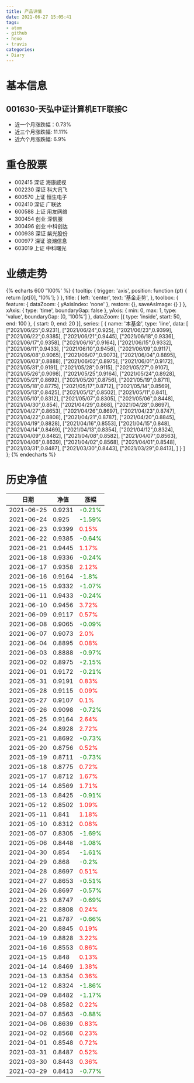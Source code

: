 ```yaml
---
title: 产品详情
date: 2021-06-27 15:05:41
tags:
- atom
- github
- hexo
- travis
categories:
- Diary
---
```


# 基本信息
## 001630-天弘中证计算机ETF联接C
- 近一个月涨跌幅：0.73%
- 近三个月涨跌幅: 11.11%
- 近六个月涨跌幅: 6.9%

# 重仓股票
- 002415 深证 海康威视
- 002230 深证 科大讯飞
- 600570 上证 恒生电子
- 002410 深证 广联达
- 600588 上证 用友网络
- 300454 创业 深信服
- 300496 创业 中科创达
- 000938 深证 紫光股份
- 000977 深证 浪潮信息
- 603019 上证 中科曙光
# 业绩走势

{% echarts 600 '100%' %}
{
  tooltip: {
        trigger: 'axis',
        position: function (pt) {
            return [pt[0], '10%'];
        }
    },
    title: {
        left: 'center',
        text: '基金走势',
    },
    toolbox: {
        feature: {
            dataZoom: {
                yAxisIndex: 'none'
            },
            restore: {},
            saveAsImage: {}
        }
    },
    xAxis: {
        type: 'time',
        boundaryGap: false
    },
    yAxis: {
        min: 0,
        max: 1,
        type: 'value',
        boundaryGap: [0, '100%']
    },
    dataZoom: [{
        type: 'inside',
        start: 50,
        end: 100
    }, {
        start: 0,
        end: 20
    }],
    series: [
        {
            name: '本基金',
            type: 'line',
            data: [
["2021/06/25",0.9231],
["2021/06/24",0.925],
["2021/06/23",0.9399],
["2021/06/22",0.9385],
["2021/06/21",0.9445],
["2021/06/18",0.9336],
["2021/06/17",0.9358],
["2021/06/16",0.9164],
["2021/06/15",0.9332],
["2021/06/11",0.9433],
["2021/06/10",0.9456],
["2021/06/09",0.9117],
["2021/06/08",0.9065],
["2021/06/07",0.9073],
["2021/06/04",0.8895],
["2021/06/03",0.8888],
["2021/06/02",0.8975],
["2021/06/01",0.9172],
["2021/05/31",0.9191],
["2021/05/28",0.9115],
["2021/05/27",0.9107],
["2021/05/26",0.9098],
["2021/05/25",0.9164],
["2021/05/24",0.8928],
["2021/05/21",0.8692],
["2021/05/20",0.8756],
["2021/05/19",0.8711],
["2021/05/18",0.8775],
["2021/05/17",0.8712],
["2021/05/14",0.8569],
["2021/05/13",0.8425],
["2021/05/12",0.8502],
["2021/05/11",0.841],
["2021/05/10",0.8312],
["2021/05/07",0.8305],
["2021/05/06",0.8448],
["2021/04/30",0.854],
["2021/04/29",0.868],
["2021/04/28",0.8697],
["2021/04/27",0.8653],
["2021/04/26",0.8697],
["2021/04/23",0.8747],
["2021/04/22",0.8808],
["2021/04/21",0.8787],
["2021/04/20",0.8845],
["2021/04/19",0.8828],
["2021/04/16",0.8553],
["2021/04/15",0.848],
["2021/04/14",0.8469],
["2021/04/13",0.8354],
["2021/04/12",0.8324],
["2021/04/09",0.8482],
["2021/04/08",0.8582],
["2021/04/07",0.8563],
["2021/04/06",0.8639],
["2021/04/02",0.8568],
["2021/04/01",0.8548],
["2021/03/31",0.8487],
["2021/03/30",0.8443],
["2021/03/29",0.8413],
]
        }
    ]
};
{% endecharts %}

# 历史净值

| 日期 | 净值 | 涨幅 |
| --- | --- | --- |
|2021-06-25|0.9231|<font color=green>-0.21%</font>|
|2021-06-24|0.925|<font color=green>-1.59%</font>|
|2021-06-23|0.9399|<font color=red>0.15%</font>|
|2021-06-22|0.9385|<font color=green>-0.64%</font>|
|2021-06-21|0.9445|<font color=red>1.17%</font>|
|2021-06-18|0.9336|<font color=green>-0.24%</font>|
|2021-06-17|0.9358|<font color=red>2.12%</font>|
|2021-06-16|0.9164|<font color=green>-1.8%</font>|
|2021-06-15|0.9332|<font color=green>-1.07%</font>|
|2021-06-11|0.9433|<font color=green>-0.24%</font>|
|2021-06-10|0.9456|<font color=red>3.72%</font>|
|2021-06-09|0.9117|<font color=red>0.57%</font>|
|2021-06-08|0.9065|<font color=green>-0.09%</font>|
|2021-06-07|0.9073|<font color=red>2.0%</font>|
|2021-06-04|0.8895|<font color=red>0.08%</font>|
|2021-06-03|0.8888|<font color=green>-0.97%</font>|
|2021-06-02|0.8975|<font color=green>-2.15%</font>|
|2021-06-01|0.9172|<font color=green>-0.21%</font>|
|2021-05-31|0.9191|<font color=red>0.83%</font>|
|2021-05-28|0.9115|<font color=red>0.09%</font>|
|2021-05-27|0.9107|<font color=red>0.1%</font>|
|2021-05-26|0.9098|<font color=green>-0.72%</font>|
|2021-05-25|0.9164|<font color=red>2.64%</font>|
|2021-05-24|0.8928|<font color=red>2.72%</font>|
|2021-05-21|0.8692|<font color=green>-0.73%</font>|
|2021-05-20|0.8756|<font color=red>0.52%</font>|
|2021-05-19|0.8711|<font color=green>-0.73%</font>|
|2021-05-18|0.8775|<font color=red>0.72%</font>|
|2021-05-17|0.8712|<font color=red>1.67%</font>|
|2021-05-14|0.8569|<font color=red>1.71%</font>|
|2021-05-13|0.8425|<font color=green>-0.91%</font>|
|2021-05-12|0.8502|<font color=red>1.09%</font>|
|2021-05-11|0.841|<font color=red>1.18%</font>|
|2021-05-10|0.8312|<font color=red>0.08%</font>|
|2021-05-07|0.8305|<font color=green>-1.69%</font>|
|2021-05-06|0.8448|<font color=green>-1.08%</font>|
|2021-04-30|0.854|<font color=green>-1.61%</font>|
|2021-04-29|0.868|<font color=green>-0.2%</font>|
|2021-04-28|0.8697|<font color=red>0.51%</font>|
|2021-04-27|0.8653|<font color=green>-0.51%</font>|
|2021-04-26|0.8697|<font color=green>-0.57%</font>|
|2021-04-23|0.8747|<font color=green>-0.69%</font>|
|2021-04-22|0.8808|<font color=red>0.24%</font>|
|2021-04-21|0.8787|<font color=green>-0.66%</font>|
|2021-04-20|0.8845|<font color=red>0.19%</font>|
|2021-04-19|0.8828|<font color=red>3.22%</font>|
|2021-04-16|0.8553|<font color=red>0.86%</font>|
|2021-04-15|0.848|<font color=red>0.13%</font>|
|2021-04-14|0.8469|<font color=red>1.38%</font>|
|2021-04-13|0.8354|<font color=red>0.36%</font>|
|2021-04-12|0.8324|<font color=green>-1.86%</font>|
|2021-04-09|0.8482|<font color=green>-1.17%</font>|
|2021-04-08|0.8582|<font color=red>0.22%</font>|
|2021-04-07|0.8563|<font color=green>-0.88%</font>|
|2021-04-06|0.8639|<font color=red>0.83%</font>|
|2021-04-02|0.8568|<font color=red>0.23%</font>|
|2021-04-01|0.8548|<font color=red>0.72%</font>|
|2021-03-31|0.8487|<font color=red>0.52%</font>|
|2021-03-30|0.8443|<font color=red>0.36%</font>|
|2021-03-29|0.8413|<font color=green>-0.77%</font>|

